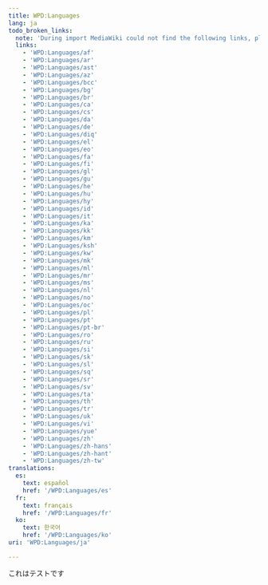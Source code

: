 ```yaml
---
title: WPD:Languages
lang: ja
todo_broken_links:
  note: 'During import MediaWiki could not find the following links, please fix and adjust this list.'
  links:
    - 'WPD:Languages/af'
    - 'WPD:Languages/ar'
    - 'WPD:Languages/ast'
    - 'WPD:Languages/az'
    - 'WPD:Languages/bcc'
    - 'WPD:Languages/bg'
    - 'WPD:Languages/br'
    - 'WPD:Languages/ca'
    - 'WPD:Languages/cs'
    - 'WPD:Languages/da'
    - 'WPD:Languages/de'
    - 'WPD:Languages/diq'
    - 'WPD:Languages/el'
    - 'WPD:Languages/eo'
    - 'WPD:Languages/fa'
    - 'WPD:Languages/fi'
    - 'WPD:Languages/gl'
    - 'WPD:Languages/gu'
    - 'WPD:Languages/he'
    - 'WPD:Languages/hu'
    - 'WPD:Languages/hy'
    - 'WPD:Languages/id'
    - 'WPD:Languages/it'
    - 'WPD:Languages/ka'
    - 'WPD:Languages/kk'
    - 'WPD:Languages/km'
    - 'WPD:Languages/ksh'
    - 'WPD:Languages/kw'
    - 'WPD:Languages/mk'
    - 'WPD:Languages/ml'
    - 'WPD:Languages/mr'
    - 'WPD:Languages/ms'
    - 'WPD:Languages/nl'
    - 'WPD:Languages/no'
    - 'WPD:Languages/oc'
    - 'WPD:Languages/pl'
    - 'WPD:Languages/pt'
    - 'WPD:Languages/pt-br'
    - 'WPD:Languages/ro'
    - 'WPD:Languages/ru'
    - 'WPD:Languages/si'
    - 'WPD:Languages/sk'
    - 'WPD:Languages/sl'
    - 'WPD:Languages/sq'
    - 'WPD:Languages/sr'
    - 'WPD:Languages/sv'
    - 'WPD:Languages/ta'
    - 'WPD:Languages/th'
    - 'WPD:Languages/tr'
    - 'WPD:Languages/uk'
    - 'WPD:Languages/vi'
    - 'WPD:Languages/yue'
    - 'WPD:Languages/zh'
    - 'WPD:Languages/zh-hans'
    - 'WPD:Languages/zh-hant'
    - 'WPD:Languages/zh-tw'
translations:
  es:
    text: español
    href: '/WPD:Languages/es'
  fr:
    text: français
    href: '/WPD:Languages/fr'
  ko:
    text: 한국어
    href: '/WPD:Languages/ko'
uri: 'WPD:Languages/ja'

---
```

これはテストです